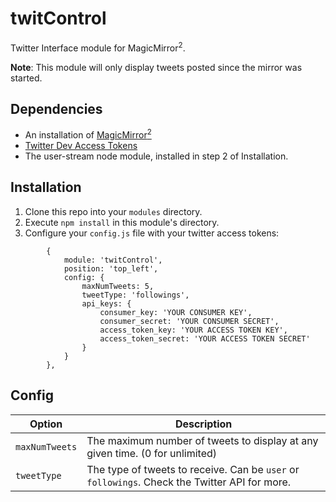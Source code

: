 # twitControl
Twitter Interface module for MagicMirror<sup>2</sup>.

**Note**: This module will only display tweets posted since the mirror was started.

## Dependencies
  * An installation of [MagicMirror<sup>2</sup>](https://github.com/MichMich/MagicMirror)
  * [Twitter Dev Access Tokens](https://dev.twitter.com/oauth/overview/application-owner-access-tokens)
  * The user-stream node module, installed in step 2 of Installation.

## Installation
 1. Clone this repo into your `modules` directory.
 2. Execute `npm install` in this module's directory.
 3. Configure your `config.js` file with your twitter access tokens:
 
```
		{
			module: 'twitControl',
			position: 'top_left',
			config: {
				maxNumTweets: 5,
				tweetType: 'followings',
				api_keys: {
					consumer_key: 'YOUR CONSUMER KEY',
					consumer_secret: 'YOUR CONSUMER SECRET',
					access_token_key: 'YOUR ACCESS TOKEN KEY',
					access_token_secret: 'YOUR ACCESS TOKEN SECRET'
				}
			}
		},
```
 
## Config
| **Option** | **Description** |
| --- | --- |
| `maxNumTweets` | The maximum number of tweets to display at any given time.  (0 for unlimited) |
| `tweetType`	 | The type of tweets to receive. Can be `user` or `followings`. Check the Twitter API for more. |
